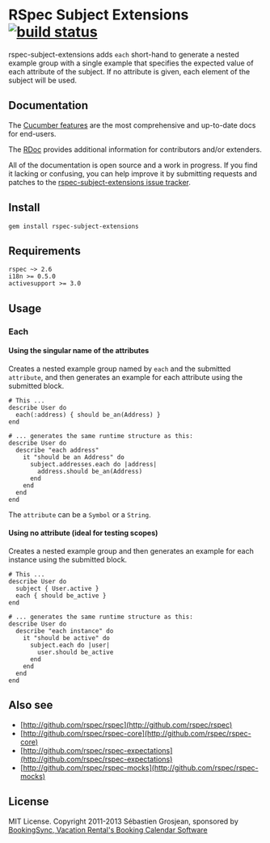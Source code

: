 # RSpec Subject Extensions [![build status](https://secure.travis-ci.org/ZenCocoon/rspec-subject-extensions.png)](http://travis-ci.org/ZenCocoon/rspec-subject-extensions)

rspec-subject-extensions adds `each` short-hand to generate a nested example group with
a single example that specifies the expected value of each attribute of the subject.
If no attribute is given, each element of the subject will be used.

## Documentation

The [Cucumber features](http://relishapp.com/ZenCocoon/rspec-subject-extensions)
are the most comprehensive and up-to-date docs for end-users.

The [RDoc](http://rubydoc.info/gems/rspec-subject-extensions/0.3.0/frames) provides
additional information for contributors and/or extenders.

All of the documentation is open source and a work in progress. If you find it
lacking or confusing, you can help improve it by submitting requests and
patches to the [rspec-subject-extensions issue
tracker](https://github.com/ZenCocoon/rspec-subject-extensions/issues).

## Install

    gem install rspec-subject-extensions

## Requirements

    rspec ~> 2.6
    i18n >= 0.5.0
    activesupport >= 3.0

## Usage

### Each

#### Using the singular name of the attributes

Creates a nested example group named by `each` and the submitted `attribute`,
and then generates an example for each attribute using the submitted block.

    # This ...
    describe User do
      each(:address) { should be_an(Address) }
    end

    # ... generates the same runtime structure as this:
    describe User do
      describe "each address"
        it "should be an Address" do
          subject.addresses.each do |address|
            address.should be_an(Address)
          end
        end
      end
    end

The `attribute` can be a `Symbol` or a `String`.

#### Using no attribute (ideal for testing scopes)

Creates a nested example group and then generates an example
for each instance using the submitted block.

    # This ...
    describe User do
      subject { User.active }
      each { should be_active }
    end

    # ... generates the same runtime structure as this:
    describe User do
      describe "each instance" do
        it "should be active" do
          subject.each do |user|
            user.should be_active
          end
        end
      end
    end

## Also see

* [http://github.com/rspec/rspec](http://github.com/rspec/rspec)
* [http://github.com/rspec/rspec-core](http://github.com/rspec/rspec-core)
* [http://github.com/rspec/rspec-expectations](http://github.com/rspec/rspec-expectations)
* [http://github.com/rspec/rspec-mocks](http://github.com/rspec/rspec-mocks)

## License

MIT License. Copyright 2011-2013 Sébastien Grosjean, sponsored by [BookingSync, Vacation Rental's Booking Calendar Software](http://www.bookingsync.com)
